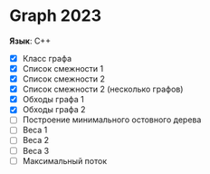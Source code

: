 # Graph 2023

**Язык**: C++

- [x] Класс графа
- [x] Список смежности 1
- [x] Список смежности 2
- [x] Список смежности 2 (несколько графов)
- [x] Обходы графа 1
- [x] Обходы графа 2
- [ ] Построение минимального остовного дерева
- [ ] Веса 1
- [ ] Веса 2
- [ ] Веса 3
- [ ] Максимальный поток
